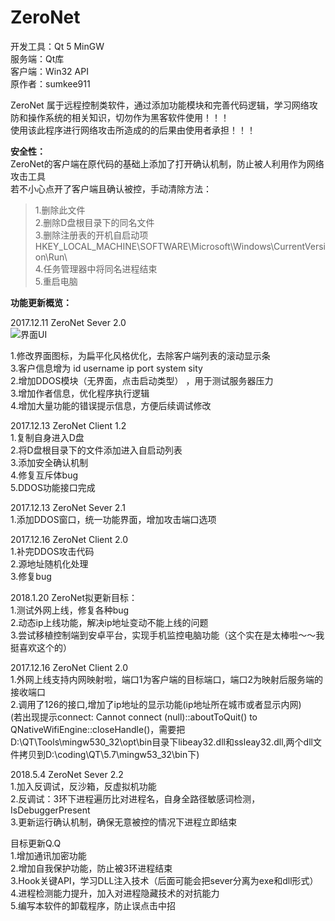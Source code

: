 # ZeroNet

开发工具：Qt 5 MinGW<br>
服务端：Qt库<br>
客户端：Win32 API<br>
原作者：sumkee911<br>


ZeroNet 属于远程控制类软件，通过添加功能模块和完善代码逻辑，学习网络攻防和操作系统的相关知识，切勿作为黑客软件使用！！！<br>
使用该此程序进行网络攻击所造成的的后果由使用者承担！！！<br>

**安全性：**<br>
ZeroNet的客户端在原代码的基础上添加了打开确认机制，防止被人利用作为网络攻击工具<br>
若不小心点开了客户端且确认被控，手动清除方法：<br>
>1.删除此文件<br>
>2.删除D盘根目录下的同名文件<br>
>3.删除注册表的开机自启动项       HKEY_LOCAL_MACHINE\SOFTWARE\Microsoft\Windows\CurrentVersion\Run\ <br>
>4.任务管理器中将同名进程结束<br>
>5.重启电脑<br>


**功能更新概览：**<br>

2017.12.11  ZeroNet Sever 2.0<br>
![界面UI](https://github.com/joliph/ZeroNet/blob/master/ZeroNet2.jpg)<br>

1.修改界面图标，为扁平化风格优化，去除客户端列表的滚动显示条<br>
3.客户信息增为  id username ip port system sity<br>
2.增加DDOS模块（无界面，点击启动类型） ，用于测试服务器压力<br>
3.增加作者信息，优化程序执行逻辑<br>
4.增加大量功能的错误提示信息，方便后续调试修改<br>


2017.12.13  ZeroNet Client 1.2<br>
1.复制自身进入D盘<br>
2.将D盘根目录下的文件添加进入自启动列表<br>
3.添加安全确认机制<br>
4.修复互斥体bug<br>
5.DDOS功能接口完成<br>

2017.12.13  ZeroNet Sever 2.1<br>
1.添加DDOS窗口，统一功能界面，增加攻击端口选项<br>


2017.12.16  ZeroNet Client 2.0<br>
1.补完DDOS攻击代码<br>
2.源地址随机化处理<br>
3.修复bug<br>

2018.1.20   ZeroNet拟更新目标：<br>
1.测试外网上线，修复各种bug<br>
2.动态ip上线功能，解决ip地址变动不能上线的问题<br>
3.尝试移植控制端到安卓平台，实现手机监控电脑功能（这个实在是太棒啦～～我挺喜欢这个的）<br>


2017.12.16 ZeroNet Client 2.0<br>
1.外网上线支持内网映射啦，端口1为客户端的目标端口，端口2为映射后服务端的接收端口<br>
2.调用了126的接口,增加了ip地址的显示功能(ip地址所在城市或者显示内网)<br>
(若出现提示connect: Cannot connect (null)::aboutToQuit() to QNativeWifiEngine::closeHandle()，需要把D:\QT\Tools\mingw530_32\opt\bin目录下libeay32.dll和ssleay32.dll,两个dll文件拷贝到D:\coding\QT\5.7\mingw53_32\bin下)<br>

2018.5.4 ZeroNet Sever 2.2<br>
1.加入反调试，反沙箱，反虚拟机功能<br>
2.反调试：3环下进程遍历比对进程名，自身全路径敏感词检测，IsDebuggerPresent<br>
3.更新运行确认机制，确保无意被控的情况下进程立即结束<br>

目标更新Q.Q <br>
1.增加通讯加密功能<br>
2.增加自我保护功能，防止被3环进程结束<br>
3.Hook关键API，学习DLL注入技术（后面可能会把sever分离为exe和dll形式）<br>
4.进程检测能力提升，加入对进程隐藏技术的对抗能力<br>
5.编写本软件的卸载程序，防止误点击中招<br>
